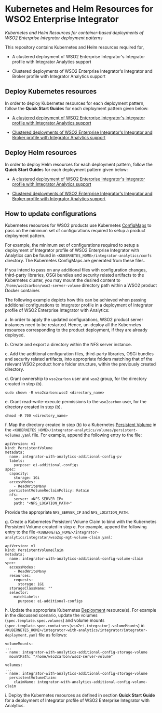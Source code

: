 # Kubernetes and Helm Resources for WSO2 Enterprise Integrator
*Kubernetes and Helm Resources for container-based deployments of WSO2 Enterprise Integrator deployment patterns*

This repository contains Kubernetes and Helm resources required for,

* A clustered deployment of WSO2 Enterprise Integrator's Integrator profile with Integrator Analytics support

* Clustered deployments of WSO2 Enterprise Integrator's Integrator and Broker profile with Integrator Analytics support 
 
## Deploy Kubernetes resources

In order to deploy Kubernetes resources for each deployment pattern, follow the **Quick Start Guide**s for each deployment pattern
given below:

* [A clustered deployment of WSO2 Enterprise Integrator's Integrator profile with Integrator Analytics support](integrator-analytics/README.md)

* [Clustered deployments of WSO2 Enterprise Integrator's Integrator and Broker profile with Integrator Analytics support](integrator-broker-analytics/README.md)

## Deploy Helm resources

In order to deploy Helm resources for each deployment pattern, follow the **Quick Start Guide**s for each deployment pattern
given below:

* [A clustered deployment of WSO2 Enterprise Integrator's Integrator profile with Integrator Analytics support](helm/integrator-with-analytics/README.md)

* [Clustered deployments of WSO2 Enterprise Integrator's Integrator and Broker profile with Integrator Analytics support](helm/integrator-broker-with-analytics/README.md)

## How to update configurations

Kubernetes resources for WSO2 products use Kubernetes [ConfigMaps](https://kubernetes.io/docs/tasks/configure-pod-container/configure-pod-configmap/)
to pass on the minimum set of configurations required to setup a product deployment pattern.

For example, the minimum set of configurations required to setup a deployment of Integrator profile of WSO2 Enterprise Integrator with Analytics can be found
in `<KUBERNETES_HOME>/integrator-analytics/confs` directory. The Kubernetes ConfigMaps are generated from these files.

If you intend to pass on any additional files with configuration changes, third-party libraries, OSGi bundles and security
related artifacts to the Kubernetes cluster, you may mount the desired content to `/home/wso2carbon/wso2-server-volume` directory path within
a WSO2 product Docker container.

The following example depicts how this can be achieved when passing additional configurations to Integrator profile
in a deployment of Integrator profile of WSO2 Enterprise Integrator with Analytics:

a. In order to apply the updated configurations, WSO2 product server instances need to be restarted. Hence, un-deploy all the Kubernetes resources
corresponding to the product deployment, if they are already deployed.

b. Create and export a directory within the NFS server instance.
   
c. Add the additional configuration files, third-party libraries, OSGi bundles and security related artifacts, into appropriate
folders matching that of the relevant WSO2 product home folder structure, within the previously created directory.

d. Grant ownership to `wso2carbon` user and `wso2` group, for the directory created in step (b).
      
   ```
   sudo chown -R wso2carbon:wso2 <directory_name>
   ```
      
e. Grant read-write-execute permissions to the `wso2carbon` user, for the directory created in step (b).
      
   ```
   chmod -R 700 <directory_name>
   ```

f. Map the directory created in step (b) to a Kubernetes [Persistent Volume](https://kubernetes.io/docs/concepts/storage/persistent-volumes/)
in the `<KUBERNETES_HOME>/integrator-analytics/volumes/persistent-volumes.yaml` file. For example, append the following entry to the file:

```
apiVersion: v1
kind: PersistentVolume
metadata:
  name: integrator-with-analytics-additional-config-pv
  labels:
    purpose: ei-additional-configs
spec:
  capacity:
    storage: 1Gi
  accessModes:
    - ReadWriteMany
  persistentVolumeReclaimPolicy: Retain
  nfs:
    server: <NFS_SERVER_IP>
    path: "<NFS_LOCATION_PATH>"
```

Provide the appropriate `NFS_SERVER_IP` and `NFS_LOCATION_PATH`.

g. Create a Kubernetes Persistent Volume Claim to bind with the Kubernetes Persistent Volume created in step e. For example, append the following entry
to the file `<KUBERNETES_HOME>/integrator-analytics/integrator/wso2sp-mgt-volume-claim.yaml`:

```
apiVersion: v1
kind: PersistentVolumeClaim
metadata:
  name: integrator-with-analytics-additional-config-volume-claim
spec:
  accessModes:
    - ReadWriteMany
  resources:
    requests:
      storage: 1Gi
  storageClassName: ""
  selector:
    matchLabels:
      purpose: ei-additional-configs
```

h. Update the appropriate Kubernetes [Deployment](https://kubernetes.io/docs/concepts/workloads/controllers/deployment/) resource(s).
For example in the discussed scenario, update the volumes (`spec.template.spec.volumes`) and volume mounts (`spec.template.spec.containers[wso2ei-integrator].volumeMounts`) in
`<KUBERNETES_HOME>/integrator-with-analytics/integrator/integrator-deployment.yaml` file as follows:

```
volumeMounts:
...
- name: integrator-with-analytics-additional-config-storage-volume
  mountPath: "/home/wso2carbon/wso2-server-volume"

volumes:
...
- name: integrator-with-analytics-additional-config-storage-volume
  persistentVolumeClaim:
    claimName: integrator-with-analytics-additional-config-volume-claim
```

i. Deploy the Kubernetes resources as defined in section **Quick Start Guide** for a deployment of Integrator profile of WSO2 Enterprise Integrator with Analytics.
